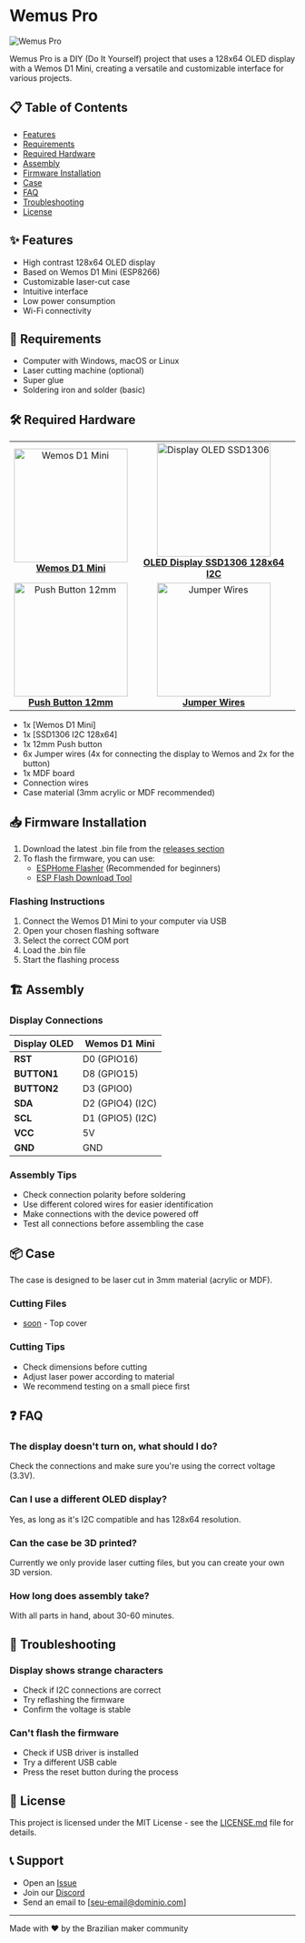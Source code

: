 # Wemus Pro

![Wemus Pro](https://media.discordapp.net/attachments/1334952524570038284/1336460345623056466/IMG_3775.jpeg?ex=67a3e330&is=67a291b0&hm=7e5159a1bfc85dc614bba14bc8388ac06f84e598edea4b49344fa590f63c7048&=&format=webp&width=895&height=671)

Wemus Pro is a DIY (Do It Yourself) project that uses a 128x64 OLED display with a Wemos D1 Mini, creating a versatile and customizable interface for various projects.

## 📋 Table of Contents

- [Features](#features)
- [Requirements](#requirements)
- [Required Hardware](#required-hardware)
- [Assembly](#assembly)
- [Firmware Installation](#firmware-installation)
- [Case](#case)
- [FAQ](#faq)
- [Troubleshooting](#troubleshooting)
- [License](#license)

## ✨ Features

- High contrast 128x64 OLED display
- Based on Wemos D1 Mini (ESP8266)
- Customizable laser-cut case
- Intuitive interface
- Low power consumption
- Wi-Fi connectivity

## 📝 Requirements

- Computer with Windows, macOS or Linux
- Laser cutting machine (optional)
- Super glue
- Soldering iron and solder (basic)

## 🛠 Required Hardware

<table>
  <tr>
    <td align="center">
      <a href="https://www.aliexpress.com/item/32651747570.html">
        <img src="https://ae-pic-a1.aliexpress-media.com/kf/S32da1b4aaefe4a7d9111f49bbbba9832h.jpg_960x960q75.jpg" width="200" alt="Wemos D1 Mini"/><br>
        <b>Wemos D1 Mini</b>
      </a>
    </td>
    <td align="center">
      <a href="https://www.aliexpress.com/item/32896971385.html">
        <img src="https://ae-pic-a1.aliexpress-media.com/kf/S109766c9012c4ba6818abf7ab9e2de03I.jpg_960x960q75.jpg" width="200" alt="Display OLED SSD1306"/><br>
        <b>OLED Display SSD1306 128x64 I2C</b>
      </a>
    </td>
  </tr>
  <tr>
    <td align="center">
      <a href="https://pt.aliexpress.com/item/32726768571.html">
        <img src="https://ae-pic-a1.aliexpress-media.com/kf/HTB1e0fNkvBNTKJjSszeq6Au2VXan.jpg_960x960q75.jpg" width="200" alt="Push Button 12mm"/><br>
        <b>Push Button 12mm</b>
      </a>
    </td>
    <td align="center">
      <a href="https://www.aliexpress.com/item/32825083543.html">
        <img src="https://ae-pic-a1.aliexpress-media.com/kf/S422c5543f861406897e211457b1d3517R.jpg_960x960q75.jpg" width="200" alt="Jumper Wires"/><br>
        <b>Jumper Wires</b>
      </a>
    </td>
  </tr>
</table>

- 1x [Wemos D1 Mini]
- 1x [SSD1306 I2C 128x64]
- 1x 12mm Push button
- 6x Jumper wires (4x for connecting the display to Wemos and 2x for the button)
- 1x MDF board
- Connection wires
- Case material (3mm acrylic or MDF recommended)

## 📥 Firmware Installation

1. Download the latest .bin file from the [releases section](https://github.com/seu-usuario/Junior37534/releases)
2. To flash the firmware, you can use:
   - [ESPHome Flasher](https://github.com/esphome/esphome-flasher/releases) (Recommended for beginners)
   - [ESP Flash Download Tool](https://www.espressif.com/en/support/download/other-tools)

### Flashing Instructions

1. Connect the Wemos D1 Mini to your computer via USB
2. Open your chosen flashing software
3. Select the correct COM port
4. Load the .bin file
5. Start the flashing process

## 🏗 Assembly

### Display Connections

| **Display OLED** | **Wemos D1 Mini**   |
|-----------------|--------------------|
| **RST**         | D0 (GPIO16)        |
| **BUTTON1**     | D8 (GPIO15)        |
| **BUTTON2**     | D3 (GPIO0)         |
| **SDA**         | D2 (GPIO4) (I2C)   |
| **SCL**         | D1 (GPIO5) (I2C)   |
| **VCC**         | 5V                 |
| **GND**         | GND                |

### Assembly Tips

- Check connection polarity before soldering
- Use different colored wires for easier identification
- Make connections with the device powered off
- Test all connections before assembling the case

## 📦 Case

The case is designed to be laser cut in 3mm material (acrylic or MDF).

### Cutting Files

- [soon](/files/case_tampa.svg) - Top cover

### Cutting Tips

- Check dimensions before cutting
- Adjust laser power according to material
- We recommend testing on a small piece first

## ❓ FAQ

### The display doesn't turn on, what should I do?
Check the connections and make sure you're using the correct voltage (3.3V).

### Can I use a different OLED display?
Yes, as long as it's I2C compatible and has 128x64 resolution.

### Can the case be 3D printed?
Currently we only provide laser cutting files, but you can create your own 3D version.

### How long does assembly take?
With all parts in hand, about 30-60 minutes.

## 🔧 Troubleshooting

### Display shows strange characters
- Check if I2C connections are correct
- Try reflashing the firmware
- Confirm the voltage is stable

### Can't flash the firmware
- Check if USB driver is installed
- Try a different USB cable
- Press the reset button during the process

## 📄 License

This project is licensed under the MIT License - see the [LICENSE.md](LICENSE.md) file for details.

## 📞 Support

- Open an [Issue](https://github.com/seu-usuario/wemus-pro/issues)
- Join our [Discord](https://discord.gg/seu-servidor)
- Send an email to [seu-email@dominio.com]

---

Made with ❤️ by the Brazilian maker community
